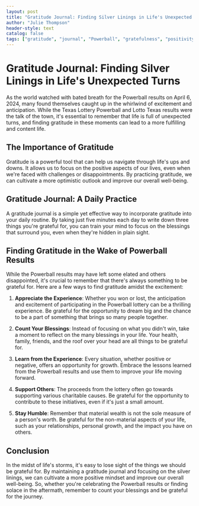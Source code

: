 ```yaml
---
layout: post
title: "Gratitude Journal: Finding Silver Linings in Life's Unexpected Turns"
author: "Julie Thompson"
header-style: text
catalog: false
tags: ["gratitude", "journal", "Powerball", "gratefulness", "positivity"]
---
```


# Gratitude Journal: Finding Silver Linings in Life's Unexpected Turns

As the world watched with bated breath for the Powerball results on April 6, 2024, many found themselves caught up in the whirlwind of excitement and anticipation. While the Texas Lottery Powerball and Lotto Texas results were the talk of the town, it's essential to remember that life is full of unexpected turns, and finding gratitude in these moments can lead to a more fulfilling and content life.

## The Importance of Gratitude

Gratitude is a powerful tool that can help us navigate through life's ups and downs. It allows us to focus on the positive aspects of our lives, even when we're faced with challenges or disappointments. By practicing gratitude, we can cultivate a more optimistic outlook and improve our overall well-being.

## Gratitude Journal: A Daily Practice

A gratitude journal is a simple yet effective way to incorporate gratitude into your daily routine. By taking just five minutes each day to write down three things you're grateful for, you can train your mind to focus on the blessings that surround you, even when they're hidden in plain sight.

## Finding Gratitude in the Wake of Powerball Results

While the Powerball results may have left some elated and others disappointed, it's crucial to remember that there's always something to be grateful for. Here are a few ways to find gratitude amidst the excitement:

1. **Appreciate the Experience**: Whether you won or lost, the anticipation and excitement of participating in the Powerball lottery can be a thrilling experience. Be grateful for the opportunity to dream big and the chance to be a part of something that brings so many people together.

2. **Count Your Blessings**: Instead of focusing on what you didn't win, take a moment to reflect on the many blessings in your life. Your health, family, friends, and the roof over your head are all things to be grateful for.

3. **Learn from the Experience**: Every situation, whether positive or negative, offers an opportunity for growth. Embrace the lessons learned from the Powerball results and use them to improve your life moving forward.

4. **Support Others**: The proceeds from the lottery often go towards supporting various charitable causes. Be grateful for the opportunity to contribute to these initiatives, even if it's just a small amount.

5. **Stay Humble**: Remember that material wealth is not the sole measure of a person's worth. Be grateful for the non-material aspects of your life, such as your relationships, personal growth, and the impact you have on others.

## Conclusion

In the midst of life's storms, it's easy to lose sight of the things we should be grateful for. By maintaining a gratitude journal and focusing on the silver linings, we can cultivate a more positive mindset and improve our overall well-being. So, whether you're celebrating the Powerball results or finding solace in the aftermath, remember to count your blessings and be grateful for the journey.